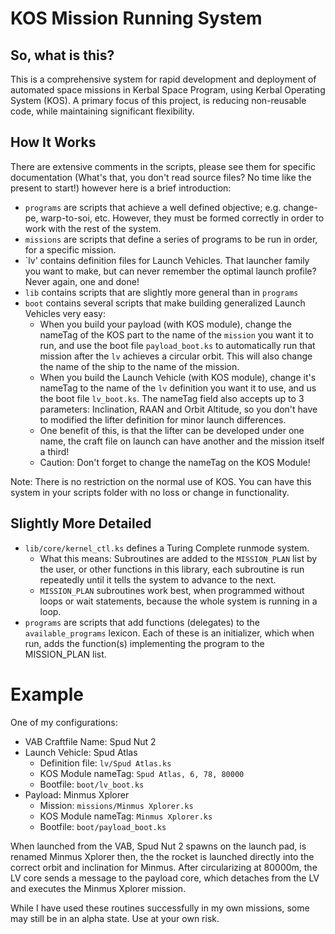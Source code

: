 KOS Mission Running System
===========================

So, what is this?
-----------------
This is a comprehensive system for rapid development and deployment of automated space missions in Kerbal Space Program, using Kerbal Operating System (KOS).
A primary focus of this project, is reducing non-reusable code, while maintaining significant flexibility.

How It Works
------------
There are extensive comments in the scripts, please see them for specific documentation (What's that, you don't read source files? No time like the present to start!) however here is a brief introduction:
 - `programs` are scripts that achieve a well defined objective; e.g. change-pe, warp-to-soi, etc.  However, they must be formed correctly in order to work with the rest of the system.
 - `missions` are scripts that define a series of programs to be run in order, for a specific mission.  
 - `lv'       contains definition files for Launch Vehicles.  That launcher family you want to make, but can never remember the optimal launch profile?  Never again, one and done!
 - `lib`      contains scripts that are slightly more general than in `programs`
 - `boot`     contains several scripts that make building generalized Launch Vehicles very easy:
    - When you build your payload (with KOS module), change the nameTag of the KOS part to the name of the `mission` you want it to run, and use the boot file `payload_boot.ks` to automatically run that mission after the `lv` achieves a circular orbit. This will also change the name of the ship to the name of the mission.
    - When you build the Launch Vehicle (with KOS module), change it's nameTag to the name of the `lv` definition you want it to use, and us the boot file `lv_boot.ks`.  The nameTag field also accepts up to 3 parameters: Inclination, RAAN and Orbit Altitude, so you don't have to modified the lifter definition for minor launch differences.
    - One benefit of this, is that the lifter can be developed under one name, the craft file on launch can have another and the mission itself a third!
    - Caution: Don't forget to change the nameTag on the KOS Module!
    
Note: There is no restriction on the normal use of KOS.  You can have this system in your scripts folder with no loss or change in functionality.

Slightly More Detailed
----------------------
 - `lib/core/kernel_ctl.ks` defines a Turing Complete runmode system.
    - What this means: Subroutines are added to the `MISSION_PLAN` list by the user, or other functions in this library, each subroutine is run repeatedly until it tells the system to advance to the next.
    - `MISSION_PLAN` subroutines work best, when programmed without loops or wait statements, because the whole system is running in a loop.
 - `programs` are scripts that add functions (delegates) to the `available_programs` lexicon.  Each of these is an initializer, which when run, adds the function(s) implementing the program to the MISSION_PLAN list.

Example
=======
One of my configurations:
 - VAB Craftfile Name: Spud Nut 2
 - Launch Vehicle: Spud Atlas
   - Definition file: `lv/Spud Atlas.ks`
   - KOS Module nameTag: `Spud Atlas, 6, 78, 80000`
   - Bootfile: `boot/lv_boot.ks`
 - Payload: Minmus Xplorer
   - Mission: `missions/Minmus Xplorer.ks`
   - KOS Module nameTag: `Minmus Xplorer.ks`
   - Bootfile: `boot/payload_boot.ks`

When launched from the VAB, Spud Nut 2 spawns on the launch pad, is renamed Minmus Xplorer then, the the rocket is launched directly into the correct orbit and inclination for Minmus. After circularizing at 80000m, the LV core sends a message to the payload core, which detaches from the LV and executes the Minmus Xplorer mission.

While I have used these routines successfully in my own missions, some may still be in an alpha state.  Use at your own risk.
   



